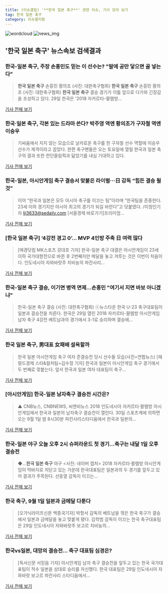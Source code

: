 ```yaml
---
title: (이슈클립) '**한국 일본 축구**' 관련 이슈, 기사 모아 보기
tag: 한국 일본 축구
category: 이슈클리핑
---
```

![wordcloud](https://s3.ap-northeast-2.amazonaws.com/lyrics101-wordcloud/2018-08-30-1535595538.png)
![news_img](https://user-images.githubusercontent.com/42597476/44507050-1206f400-a6e4-11e8-8d98-7ffbfebb353f.png)
## **'**한국 일본 축구**'** 뉴스속보 검색결과
### 한국-일본 축구, 주장 손흥민도 믿는 이 선수는? "발에 공만 닿으면 골 넣는다"

>**한국 일본 축구** 손흥민 황의조 (사진: 대한축구협회) **한국 일본 축구** 손흥민 황의조 (사진: 대한축구협회) **한국 일본 축구** 결승 경기가 이틀 앞으로 다가와 긴장감을 조성하고 있다. 29일 한국은 '2018 자카르타-팔렘방...

<a href="http://www.dtnews24.com/news/articleView.html?idxno=524039" target="_blank">기사 전체 보기</a>

### 한국·일본 축구, 각본 있는 드라마 쓴다? 박주영 역엔 황의조가 구자철 역엔 이승우

>기싸움에서 지지 않는 모습으로 날카로운 축구를 한 구자철 선수 역할에 이승우 선수가 제격이라고 꼽았다. 한편 축구팬들은 오는 토요일에 열릴 한국과 일본 축구의 결과 또한 런던올림픽과 닮았기를 내심 기대하고 있다.

<a href="http://www.dtoday.co.kr/news/articleView.html?idxno=276765" target="_blank">기사 전체 보기</a>

### 한국-일본, 아시안게임 축구 결승서 맞붙은 라이벌···日 감독 “힘든 결승 될 것”

>이어 “한국과 일본은 모두 아시아 축구를 이끄는 팀”이라며 “한국팀을 존중한다. 23세 이하 경기지만 아시아 최고의 경기가 되길 바란다”고 덧붙였다. /이정인기자 lji3633@sedaily.com [서울경제 바로가기]프리미엄...

<a href="http://www.sedaily.com/NewsView/1S3K7GRUEN" target="_blank">기사 전체 보기</a>

### [**한국 일본 축구**] ‘4강전 경고 0’… MVP 4인방 주축 日 여력 많다

>[매경닷컴 MK스포츠 강대호 기자] 한국-일본 축구 대결은 아시안게임이 23세 이하 국가대항전으로 바뀐 후 2번째지만 메달을 놓고 겨루는 것은 이번이 처음이다. 인도네시아 자와바랏주 치비농의 파칸사리...

<a href="http://sports.mk.co.kr/view.php?year=2018&no=545264" target="_blank">기사 전체 보기</a>

### 한국-일본 축구 결승, 이기면 병역 면제…손흥민 "여기서 지면 바보 아니겠냐"

>한국-일본 축구 결승 (사진: 대한축구협회) ⓒ뉴스타운 한국 U-23 축구대표팀이 일본과 결승전을 치른다. 한국은 29일 열린 2018 자카르타-팔렘방 아시안게임 남자 축구 4강전 베트남과의 경기에서 3-1로 승리하며 결승에...

<a href="http://www.newstown.co.kr/news/articleView.html?idxno=338540" target="_blank">기사 전체 보기</a>

### **한국 일본 축구**, 男대표 女패배 설욕할까

>한국 일본 아시안게임 축구 여자 준결승전 당시 선수들 모습(사진=연합뉴스) [헤럴드경제 스타&컬처팀=김수정 기자] 한국과 일본이 아시안게임 축구 경기에서 두 번째로 맞붙는다. 앞서 한국과 일본 여자 대표팀이 축구...

<a href="http://biz.heraldcorp.com/culture/view.php?ud=201808300941431005271_1" target="_blank">기사 전체 보기</a>

### [아시안게임] 한국-일본 남자축구 결승전 시간은?

>▲ CNB뉴스, CNBNEWS, 씨앤비뉴스 2018 인도네시아 자카르타·팔렘방 아시안게임에서 한국과 일본의 남자축구 결승전이 열린다. 30일 스포츠계에 의하면 오는 9월 1일 밤 8시30분 파칸사리스타디움에서 한국과 일본의...

<a href="http://www.cnbnews.com/news/article.html?no=383621" target="_blank">기사 전체 보기</a>

### 한국-일본 야구 오늘 오후 2시 슈퍼라운드 첫 경기…축구는 내달 1일 오후 결승전

>◆…**한국 일본 축구** 야구 <사진: 네이버 캡처> 2018 자카르타·팔렘방 아시안게임이 막바지로 치닫고 있는 가운데 한국대표팀은 일본과의 두 경기를 앞두고 있어 결과가 주목된다. 선동열 감독이 이끄는...

<a href="http://www.joseilbo.com/news/news_read.php?uid=359856&class=44&grp=" target="_blank">기사 전체 보기</a>

### 한국 축구, 9월 1일 일본과 금메달 다툰다

>[오가닉라이프신문 백종국기자] 박항서 감독의 베트남을 꺾은 한국 축구가 결승에서 일본과 금메달을 놓고 맞붙게 됐다. 김학범 감독이 이끄는 한국 축구대표팀은 29일 인도네시아 자와바랏주 보고르 치비농의...

<a href="http://www.iloveorganic.co.kr/news/articleView.html?idxno=216489" target="_blank">기사 전체 보기</a>

### 한국vs일본, 대망의 결승전… 축구 대표팀 심경은?

>[독서신문 서믿음 기자]  아시안게임 남자 축구 결승전을 앞두고 있는 한국 국가대표팀이 적수 일본을 상대로 승리를 자신했다.   한국 대표팀은 29일 인도네시아 자와바랏 보고르 파칸사리 스타디움에서...

<a href="http://www.readersnews.com/news/articleView.html?idxno=81712" target="_blank">기사 전체 보기</a>



